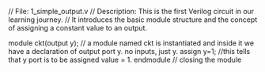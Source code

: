 // File: 1_simple_output.v
// Description: This is the first Verilog circuit in our learning journey.
// It introduces the basic module structure and the concept of assigning a constant value to an output.


module ckt(output y); // a module named ckt is instantiated and inside it we have a declaration of output port y. no inputs, just y.
assign y=1; //this tells that y port  is to be assigned value = 1.
endmodule // closing the module
